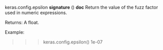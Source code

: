 keras.config.epsilon
__signature__
()
__doc__
Return the value of the fuzz factor used in numeric expressions.

Returns:
    A float.

Example:

>>> keras.config.epsilon()
1e-07
